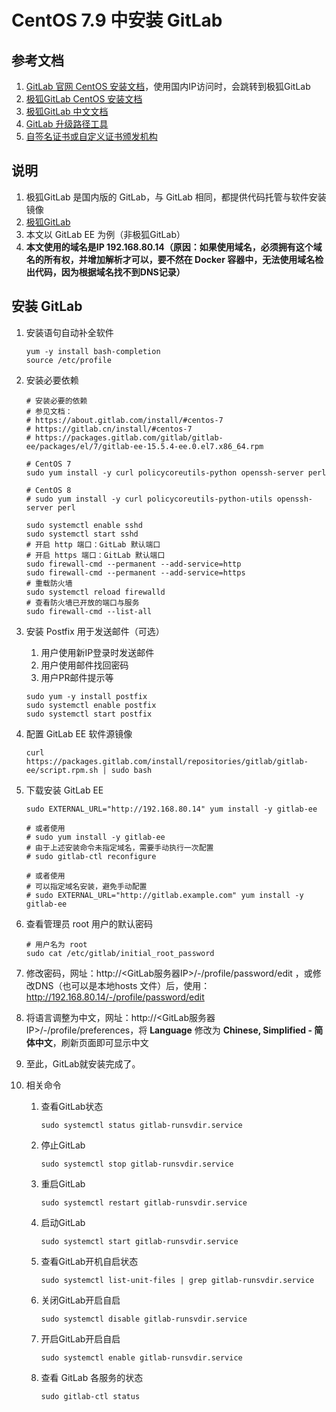 # CentOS 7.9 中安装 GitLab

## 参考文档

1. [GitLab 官网 CentOS 安装文档](https://about.gitlab.com/install/#centos-7)，使用国内IP访问时，会跳转到极狐GitLab
2. [极狐GitLab CentOS 安装文档](https://gitlab.cn/install/#centos-7)
3. [极狐GitLab 中文文档](https://docs.gitlab.cn)
4. [GitLab 升级路径工具](https://gitlab-com.gitlab.io/support/toolbox/upgrade-path/)
5. [自签名证书或自定义证书颁发机构](https://docs.gitlab.cn/runner/configuration/tls-self-signed.html)

## 说明

1. 极狐GitLab 是国内版的 GitLab，与 GitLab 相同，都提供代码托管与软件安装镜像
2. [极狐GitLab](https://jihulab.com)
3. 本文以 GitLab EE 为例（非极狐GitLab）
4. **本文使用的域名是IP 192.168.80.14（原因：如果使用域名，必须拥有这个域名的所有权，并增加解析才可以，要不然在 Docker
   容器中，无法使用域名检出代码，因为根据域名找不到DNS记录）**

## 安装 GitLab

1. 安装语句自动补全软件

   ```shell
   yum -y install bash-completion
   source /etc/profile
   ```

2. 安装必要依赖

   ```shell
   # 安装必要的依赖
   # 参见文档：
   # https://about.gitlab.com/install/#centos-7
   # https://gitlab.cn/install/#centos-7
   # https://packages.gitlab.com/gitlab/gitlab-ee/packages/el/7/gitlab-ee-15.5.4-ee.0.el7.x86_64.rpm
   
   # CentOS 7
   sudo yum install -y curl policycoreutils-python openssh-server perl 
   
   # CentOS 8
   # sudo yum install -y curl policycoreutils-python-utils openssh-server perl
   
   sudo systemctl enable sshd 
   sudo systemctl start sshd 
   # 开启 http 端口：GitLab 默认端口
   # 开启 https 端口：GitLab 默认端口
   sudo firewall-cmd --permanent --add-service=http 
   sudo firewall-cmd --permanent --add-service=https 
   # 重载防火墙
   sudo systemctl reload firewalld
   # 查看防火墙已开放的端口与服务
   sudo firewall-cmd --list-all
   ```

3. 安装 Postfix 用于发送邮件（可选）
    1. 用户使用新IP登录时发送邮件
    2. 用户使用邮件找回密码
    3. 用户PR邮件提示等

   ```shell
   sudo yum -y install postfix
   sudo systemctl enable postfix
   sudo systemctl start postfix
   ```

4. 配置 GitLab EE 软件源镜像

   ```shell
   curl https://packages.gitlab.com/install/repositories/gitlab/gitlab-ee/script.rpm.sh | sudo bash
   ```

5. 下载安装 GitLab EE

   ```shell
   sudo EXTERNAL_URL="http://192.168.80.14" yum install -y gitlab-ee
   
   # 或者使用
   # sudo yum install -y gitlab-ee
   # 由于上述安装命令未指定域名，需要手动执行一次配置
   # sudo gitlab-ctl reconfigure
   
   # 或者使用
   # 可以指定域名安装，避免手动配置
   # sudo EXTERNAL_URL="http://gitlab.example.com" yum install -y gitlab-ee
   ```

6. 查看管理员 root 用户的默认密码

   ```shell
   # 用户名为 root
   sudo cat /etc/gitlab/initial_root_password
   ```

7. 修改密码，网址：http://<GitLab服务器IP>/-/profile/password/edit ，或修改DNS（也可以是本地hosts
   文件）后，使用： http://192.168.80.14/-/profile/password/edit
8. 将语言调整为中文，网址：http://<GitLab服务器IP>/-/profile/preferences，将 **Language** 修改为 **Chinese, Simplified -
   简体中文**，刷新页面即可显示中文
9. 至此，GitLab就安装完成了。
10. 相关命令
    1. 查看GitLab状态
        ```shell
        sudo systemctl status gitlab-runsvdir.service
        ```

    2. 停止GitLab

        ```shell
        sudo systemctl stop gitlab-runsvdir.service
        ```

    3. 重启GitLab

        ```shell
        sudo systemctl restart gitlab-runsvdir.service
        ```

    4. 启动GitLab

        ```shell
        sudo systemctl start gitlab-runsvdir.service
        ```

    5. 查看GitLab开机自启状态

        ```shell
        sudo systemctl list-unit-files | grep gitlab-runsvdir.service
        ```

    6. 关闭GitLab开启自启

        ```shell
        sudo systemctl disable gitlab-runsvdir.service
        ```

    7. 开启GitLab开启自启

        ```shell
        sudo systemctl enable gitlab-runsvdir.service
        ```

    8. 查看 GitLab 各服务的状态

        ```shell
        sudo gitlab-ctl status
        ```
